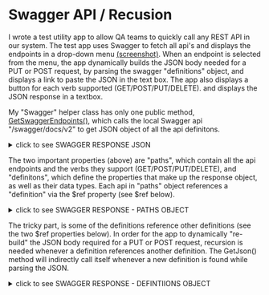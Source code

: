 # Swagger API / Recusion

I wrote a test utility app to allow QA teams to quickly call any REST API in our system. The test app uses Swagger to fetch all api's and displays the endpoints in a drop-down menu [(screenshot)](/c-sharp/Swagger/images/windowsform.png). When an endpoint is selected from the menu, the app dynamically builds the JSON body needed for a PUT or POST request, by parsing the swagger "definitions" object, and displays a link to paste the JSON in the text box. The app also displays a button for each verb supported (GET/POST/PUT/DELETE). and displays the JSON response in a textbox.

My "Swagger" helper class has only one public method, [GetSwaggerEndpoints()](/c-sharp/Swagger/swagger.cs), which calls the local Swagger api "/swagger/docs/v2" to get JSON object of all the api definitons.

<details>
<summary>click to see SWAGGER RESPONSE JSON</summary>
{<br />
&nbsp; &nbsp; "swagger": "2.0",<br />
&nbsp; &nbsp; "info": {<br />
&nbsp; &nbsp; &nbsp; &nbsp; "version": "v2",<br />
&nbsp; &nbsp; &nbsp; &nbsp; "title": "OSAPI 2.0 Documentation"<br />
&nbsp; &nbsp; },<br />
&nbsp; &nbsp; "host": "apiv2.company.com:443",<br />
&nbsp; &nbsp; "basePath": "/myapi",<br />
&nbsp; &nbsp; "schemes": ["https"],<br />
&nbsp; &nbsp; "paths": {...},<br />
&nbsp; &nbsp; "definitions": {...}<br />
}<br />
</details>

The two important properties (above) are "paths", which contain all the api endpoints and the verbs they support (GET/POST/PUT/DELETE), and "definitons", which define the properties that make up the response object, as well as their data types. Each api in "paths" object references a "definition" via the $ref property (see $ref below).

<details>
<summary>click to see SWAGGER RESPONSE - PATHS OBJECT</summary>
"paths": {<br />
&nbsp; &nbsp; "/api/cancellations": {<br />
&nbsp; &nbsp; &nbsp; &nbsp; "get": {<br />
&nbsp; &nbsp; &nbsp; &nbsp; &nbsp; &nbsp; "summary": "Get cancellations by date.",<br />
&nbsp; &nbsp; &nbsp; &nbsp; &nbsp; &nbsp; //other obejcts removed for brevity<br />
&nbsp; &nbsp; &nbsp; &nbsp; &nbsp; &nbsp; "responses": {<br />
&nbsp; &nbsp; &nbsp; &nbsp; &nbsp; &nbsp; &nbsp; &nbsp; "200": {<br />
&nbsp; &nbsp; &nbsp; &nbsp; &nbsp; &nbsp; &nbsp; &nbsp; &nbsp; &nbsp; "description": "OK",<br />
&nbsp; &nbsp; &nbsp; &nbsp; &nbsp; &nbsp; &nbsp; &nbsp; &nbsp; &nbsp; "schema": {<br />
&nbsp; &nbsp; &nbsp; &nbsp; &nbsp; &nbsp; &nbsp; &nbsp; &nbsp; &nbsp; &nbsp; &nbsp; "type": "array",<br />
&nbsp; &nbsp; &nbsp; &nbsp; &nbsp; &nbsp; &nbsp; &nbsp; &nbsp; &nbsp; &nbsp; &nbsp; "items": {<br />
&nbsp; &nbsp; &nbsp; &nbsp; &nbsp; &nbsp; &nbsp; &nbsp; &nbsp; &nbsp; &nbsp; &nbsp; &nbsp; &nbsp; "$ref": "#/definitions/Cancellation"<br />
&nbsp; &nbsp; &nbsp; &nbsp; &nbsp; &nbsp; &nbsp; &nbsp; &nbsp; &nbsp; &nbsp; &nbsp; }<br />
&nbsp; &nbsp; &nbsp; &nbsp; &nbsp; &nbsp; &nbsp; &nbsp; &nbsp; &nbsp; }<br />
&nbsp; &nbsp; &nbsp; &nbsp; &nbsp; &nbsp; &nbsp; &nbsp; }<br />
&nbsp; &nbsp; &nbsp; &nbsp; &nbsp; &nbsp; }<br />
&nbsp; &nbsp; &nbsp; &nbsp; }<br />
&nbsp; &nbsp; },<br />
&nbsp; &nbsp; //other objects removed for brevity<br />
}<br />
</details>
	
The tricky part, is some of the definitions reference other definitions (see the two $ref properties below). In order for the app to dynamically "re-build" the JSON body required for a PUT or POST request, recursion is needed whenever a definition references another definition. The GetJson() method will indirectly call itself whenever a new definition is found while parsing the JSON. 

<details>
<summary>click to see SWAGGER RESPONSE - DEFINTIIONS OBJECT</summary>
"definitions": {<br />
&nbsp; &nbsp; "Cancellation": {<br />
&nbsp; &nbsp; &nbsp; &nbsp; "required": ["Items"],<br />
&nbsp; &nbsp; &nbsp; &nbsp; "type": "object",<br />
&nbsp; &nbsp; &nbsp; &nbsp; "properties": {<br />
&nbsp; &nbsp; &nbsp; &nbsp; &nbsp; &nbsp; "OrderId": {<br />
&nbsp; &nbsp; &nbsp; &nbsp; &nbsp; &nbsp; &nbsp; &nbsp; "format": "int32",<br />
&nbsp; &nbsp; &nbsp; &nbsp; &nbsp; &nbsp; &nbsp; &nbsp; "description": "Order id",<br />
&nbsp; &nbsp; &nbsp; &nbsp; &nbsp; &nbsp; &nbsp; &nbsp; "type": "integer"<br />
&nbsp; &nbsp; &nbsp; &nbsp; &nbsp; &nbsp; },<br />
&nbsp; &nbsp; &nbsp; &nbsp; &nbsp; &nbsp; "Items": {<br />
&nbsp; &nbsp; &nbsp; &nbsp; &nbsp; &nbsp; &nbsp; &nbsp; "description": "A list of UPCs included in this cancellation",<br />
&nbsp; &nbsp; &nbsp; &nbsp; &nbsp; &nbsp; &nbsp; &nbsp; "type": "array",<br />
&nbsp; &nbsp; &nbsp; &nbsp; &nbsp; &nbsp; &nbsp; &nbsp; "items": {<br />
&nbsp; &nbsp; &nbsp; &nbsp; &nbsp; &nbsp; &nbsp; &nbsp; &nbsp; &nbsp; "$ref": "#/definitions/CanceledItem"<br />
&nbsp; &nbsp; &nbsp; &nbsp; &nbsp; &nbsp; &nbsp; &nbsp; }<br />
&nbsp; &nbsp; &nbsp; &nbsp; &nbsp; &nbsp; },<br />
&nbsp; &nbsp; &nbsp; &nbsp; &nbsp; &nbsp; "ExternalReferences": {<br />
&nbsp; &nbsp; &nbsp; &nbsp; &nbsp; &nbsp; &nbsp; &nbsp; "description": "List of external ECP reference IDs",<br />
&nbsp; &nbsp; &nbsp; &nbsp; &nbsp; &nbsp; &nbsp; &nbsp; "type": "array",<br />
&nbsp; &nbsp; &nbsp; &nbsp; &nbsp; &nbsp; &nbsp; &nbsp; "items": {<br />
&nbsp; &nbsp; &nbsp; &nbsp; &nbsp; &nbsp; &nbsp; &nbsp; &nbsp; &nbsp; "$ref": "#/definitions/ExternalReference"<br />
&nbsp; &nbsp; &nbsp; &nbsp; &nbsp; &nbsp; &nbsp; &nbsp; }<br />
&nbsp; &nbsp; &nbsp; &nbsp; &nbsp; &nbsp; }<br />
&nbsp; &nbsp; &nbsp; &nbsp; }<br />
&nbsp; &nbsp; },<br />
&nbsp; &nbsp; //other objects removed for brevity<br />
}<br />
</details>

